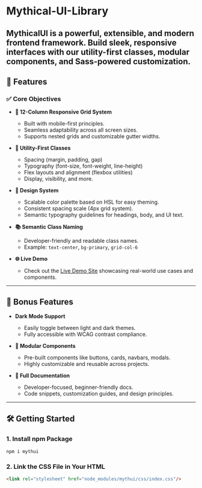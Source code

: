 # Mythical-UI-Library

MythicalUI is a powerful, extensible, and modern frontend framework. Build sleek, responsive interfaces with our utility-first classes, modular components, and Sass-powered customization.
---

## 🚀 Features

### ✅ Core Objectives

- **📐 12-Column Responsive Grid System**
  - Built with mobile-first principles.
  - Seamless adaptability across all screen sizes.
  - Supports nested grids and customizable gutter widths.

- **🔧 Utility-First Classes**
  - Spacing (margin, padding, gap)
  - Typography (font-size, font-weight, line-height)
  - Flex layouts and alignment (flexbox utilities)
  - Display, visibility, and more.

- **🎨 Design System**
  - Scalable color palette based on HSL for easy theming.
  - Consistent spacing scale (4px grid system).
  - Semantic typography guidelines for headings, body, and UI text.

- **📚 Semantic Class Naming**
  - Developer-friendly and readable class names.
  - Example: `text-center`, `bg-primary`, `grid-col-6`

- **🌐 Live Demo**
  - Check out the [Live Demo Site](https://mythicalui.vercel.app/) showcasing real-world use cases and components.

---

## 🌙 Bonus Features

- **Dark Mode Support**
  - Easily toggle between light and dark themes.
  - Fully accessible with WCAG contrast compliance.

- **🧱 Modular Components**
  - Pre-built components like buttons, cards, navbars, modals.
  - Highly customizable and reusable across projects.

- **📖 Full Documentation**
  - Developer-focused, beginner-friendly docs.
  - Code snippets, customization guides, and design principles.

---

## 🛠 Getting Started

### 1. Install npm Package

```Terminal
npm i mythui
```

### 2. Link the CSS File in Your HTML

```html
<link rel="stylesheet" href="node_modules/mythui/css/index.css"/>
```
